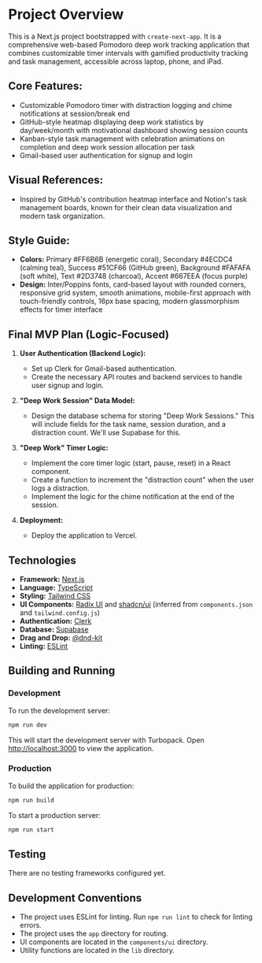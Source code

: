 # Project Overview

This is a Next.js project bootstrapped with `create-next-app`. It is a comprehensive web-based Pomodoro deep work tracking application that combines customizable timer intervals with gamified productivity tracking and task management, accessible across laptop, phone, and iPad.

## Core Features:

*   Customizable Pomodoro timer with distraction logging and chime notifications at session/break end
*   GitHub-style heatmap displaying deep work statistics by day/week/month with motivational dashboard showing session counts
*   Kanban-style task management with celebration animations on completion and deep work session allocation per task
*   Gmail-based user authentication for signup and login

## Visual References:
*   Inspired by GitHub's contribution heatmap interface and Notion's task management boards, known for their clean data visualization and modern task organization.

## Style Guide:

*   **Colors:** Primary #FF6B6B (energetic coral), Secondary #4ECDC4 (calming teal), Success #51CF66 (GitHub green), Background #FAFAFA (soft white), Text #2D3748 (charcoal), Accent #667EEA (focus purple)
*   **Design:** Inter/Poppins fonts, card-based layout with rounded corners, responsive grid system, smooth animations, mobile-first approach with touch-friendly controls, 16px base spacing, modern glassmorphism effects for timer interface

## Final MVP Plan (Logic-Focused)

1.  **User Authentication (Backend Logic):**
    *   Set up Clerk for Gmail-based authentication.
    *   Create the necessary API routes and backend services to handle user signup and login.

2.  **"Deep Work Session" Data Model:**
    *   Design the database schema for storing "Deep Work Sessions." This will include fields for the task name, session duration, and a distraction count. We'll use Supabase for this.

3.  **"Deep Work" Timer Logic:**
    *   Implement the core timer logic (start, pause, reset) in a React component.
    *   Create a function to increment the "distraction count" when the user logs a distraction.
    *   Implement the logic for the chime notification at the end of the session.

4.  **Deployment:**
    *   Deploy the application to Vercel.

## Technologies

*   **Framework:** [Next.js](https://nextjs.org/)
*   **Language:** [TypeScript](https://www.typescriptlang.org/)
*   **Styling:** [Tailwind CSS](https://tailwindcss.com/)
*   **UI Components:** [Radix UI](https://www.radix-ui.com/) and [shadcn/ui](https://ui.shadcn.com/) (inferred from `components.json` and `tailwind.config.js`)
*   **Authentication:** [Clerk](https://clerk.com/)
*   **Database:** [Supabase](https://supabase.com/)
*   **Drag and Drop:** [@dnd-kit](https://dndkit.com/)
*   **Linting:** [ESLint](https://eslint.org/)

## Building and Running

### Development

To run the development server:

```bash
npm run dev
```

This will start the development server with Turbopack. Open [http://localhost:3000](http://localhost:3000) to view the application.

### Production

To build the application for production:

```bash
npm run build
```

To start a production server:

```bash
npm run start
```

## Testing

There are no testing frameworks configured yet.

## Development Conventions

*   The project uses ESLint for linting. Run `npm run lint` to check for linting errors.
*   The project uses the `app` directory for routing.
*   UI components are located in the `components/ui` directory.
*   Utility functions are located in the `lib` directory.
